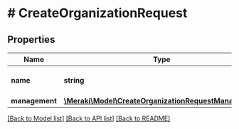 # # CreateOrganizationRequest

## Properties

Name | Type | Description | Notes
------------ | ------------- | ------------- | -------------
**name** | **string** | The name of the organization |
**management** | [**\Meraki\Model\CreateOrganizationRequestManagement**](CreateOrganizationRequestManagement.md) |  | [optional]

[[Back to Model list]](../../README.md#models) [[Back to API list]](../../README.md#endpoints) [[Back to README]](../../README.md)
